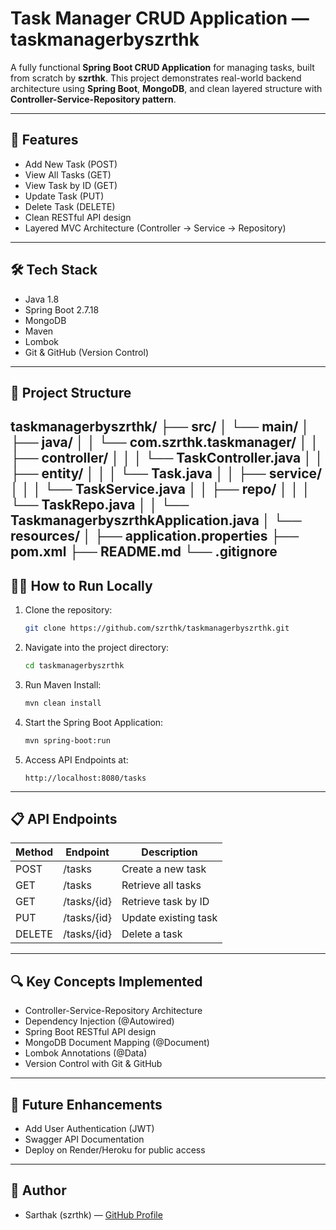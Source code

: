 # Task Manager CRUD Application — taskmanagerbyszrthk

A fully functional **Spring Boot CRUD Application** for managing tasks, built from scratch by **szrthk**. This project demonstrates real-world backend architecture using **Spring Boot**, **MongoDB**, and clean layered structure with **Controller-Service-Repository pattern**.

---

## 🚀 Features
- Add New Task (POST)
- View All Tasks (GET)
- View Task by ID (GET)
- Update Task (PUT)
- Delete Task (DELETE)
- Clean RESTful API design
- Layered MVC Architecture (Controller → Service → Repository)

---

## 🛠️ Tech Stack
- Java 1.8
- Spring Boot 2.7.18
- MongoDB
- Maven
- Lombok
- Git & GitHub (Version Control)

---

## 📂 Project Structure
taskmanagerbyszrthk/
├── src/
│   └── main/
│       ├── java/
│       │   └── com.szrthk.taskmanager/
│       │       ├── controller/
│       │       │   └── TaskController.java
│       │       ├── entity/
│       │       │   └── Task.java
│       │       ├── service/
│       │       │   └── TaskService.java
│       │       ├── repo/
│       │       │   └── TaskRepo.java
│       │       └── TaskmanagerbyszrthkApplication.java
│       └── resources/
│           ├── application.properties
├── pom.xml
├── README.md
└── .gitignore
---

## 🧑‍💻 How to Run Locally
1. Clone the repository:
    ```bash
    git clone https://github.com/szrthk/taskmanagerbyszrthk.git
    ```
2. Navigate into the project directory:
    ```bash
    cd taskmanagerbyszrthk
    ```
3. Run Maven Install:
    ```bash
    mvn clean install
    ```
4. Start the Spring Boot Application:
    ```bash
    mvn spring-boot:run
    ```
5. Access API Endpoints at:
    ```
    http://localhost:8080/tasks
    ```

---

## 📋 API Endpoints
| Method | Endpoint          | Description                      |
|--------|-------------------|----------------------------------|
| POST   | /tasks             | Create a new task                |
| GET    | /tasks             | Retrieve all tasks               |
| GET    | /tasks/{id}        | Retrieve task by ID              |
| PUT    | /tasks/{id}        | Update existing task             |
| DELETE | /tasks/{id}        | Delete a task                    |

---

## 🔍 Key Concepts Implemented
- Controller-Service-Repository Architecture
- Dependency Injection (@Autowired)
- Spring Boot RESTful API design
- MongoDB Document Mapping (@Document)
- Lombok Annotations (@Data)
- Version Control with Git & GitHub

---

## 📌 Future Enhancements
- Add User Authentication (JWT)
- Swagger API Documentation
- Deploy on Render/Heroku for public access

---

## 👤 Author
- Sarthak (szrthk) — [GitHub Profile](https://github.com/szrthk)